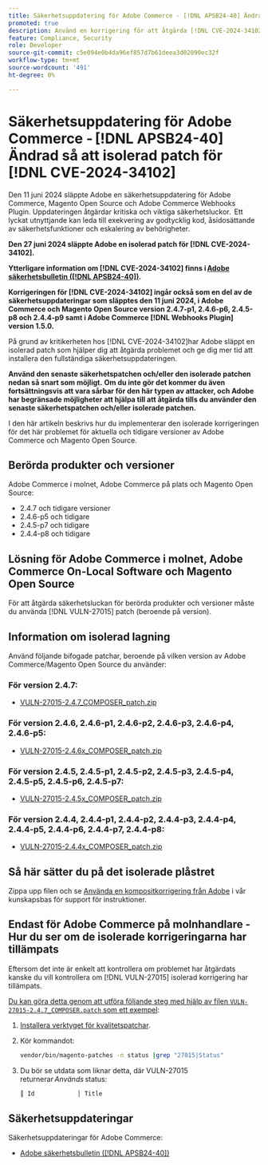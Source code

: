 ```yaml
---
title: Säkerhetsuppdatering för Adobe Commerce - [!DNL APSB24-40] Ändrad så att isolerad patch för [!DNL CVE-2024-34102]
promoted: true
description: Använd en korrigering för att åtgärda [!DNL CVE-2024-34102] för Adobe Commerce 2.4.4-p8, 2.4.5-p7, 2.4.6-p5, 2.4.7 och tidigare versioner.
feature: Compliance, Security
role: Developer
source-git-commit: c5e094e0b4da96ef857d7b61deea3d02090ec32f
workflow-type: tm+mt
source-wordcount: '491'
ht-degree: 0%

---
```


# Säkerhetsuppdatering för Adobe Commerce - [!DNL APSB24-40] Ändrad så att isolerad patch för [!DNL CVE-2024-34102]

Den 11 juni 2024 släppte Adobe en säkerhetsuppdatering för Adobe Commerce, Magento Open Source och Adobe Commerce Webhooks Plugin. Uppdateringen åtgärdar kritiska och viktiga säkerhetsluckor.  Ett lyckat utnyttjande kan leda till exekvering av godtycklig kod, åsidosättande av säkerhetsfunktioner och eskalering av behörigheter.

**Den 27 juni 2024 släppte Adobe en isolerad patch för [!DNL CVE-2024-34102].**

**Ytterligare information om [!DNL CVE-2024-34102] finns i [Adobe säkerhetsbulletin ([!DNL APSB24-40])](https://helpx.adobe.com/security/products/magento/apsb24-40.html).**

**Korrigeringen för [!DNL CVE-2024-34102] ingår också som en del av de säkerhetsuppdateringar som släpptes den 11 juni 2024, i Adobe Commerce och Magento Open Source version 2.4.7-p1, 2.4.6-p6, 2.4.5-p8 och 2.4.4-p9 samt i Adobe Commerce [!DNL Webhooks Plugin] version 1.5.0.**

På grund av kritikerheten hos [!DNL CVE-2024-34102]har Adobe släppt en isolerad patch som hjälper dig att åtgärda problemet och ge dig mer tid att installera den fullständiga säkerhetsuppdateringen.

**Använd den senaste säkerhetspatchen och/eller den isolerade patchen nedan så snart som möjligt.**
**Om du inte gör det kommer du även fortsättningsvis att vara sårbar för den här typen av attacker, och Adobe har begränsade möjligheter att hjälpa till att åtgärda tills du använder den senaste säkerhetspatchen och/eller isolerade patchen.**<br>

I den här artikeln beskrivs hur du implementerar den isolerade korrigeringen för det här problemet för aktuella och tidigare versioner av Adobe Commerce och Magento Open Source.

## Berörda produkter och versioner

Adobe Commerce i molnet, Adobe Commerce på plats och Magento Open Source:

* 2.4.7 och tidigare versioner
* 2.4.6-p5 och tidigare
* 2.4.5-p7 och tidigare
* 2.4.4-p8 och tidigare

## Lösning för Adobe Commerce i molnet, Adobe Commerce On-Local Software och Magento Open Source

För att åtgärda säkerhetsluckan för berörda produkter och versioner måste du använda [!DNL VULN-27015] patch (beroende på version).

## Information om isolerad lagning

Använd följande bifogade patchar, beroende på vilken version av Adobe Commerce/Magento Open Source du använder:

### För version 2.4.7:

* [VULN-27015-2.4.7_COMPOSER_patch.zip](assets/VULN-27015-2.4.7_COMPOSER_patch.zip)

### För version 2.4.6, 2.4.6-p1, 2.4.6-p2, 2.4.6-p3, 2.4.6-p4, 2.4.6-p5:

* [VULN-27015-2.4.6x_COMPOSER_patch.zip](assets/VULN-27015-2.4.6x_COMPOSER_patch.zip)

### För version 2.4.5, 2.4.5-p1, 2.4.5-p2, 2.4.5-p3, 2.4.5-p4, 2.4.5-p5, 2.4.5-p6, 2.4.5-p7:

* [VULN-27015-2.4.5x_COMPOSER_patch.zip](assets/VULN-27015-2.4.5x_COMPOSER_patch.zip)

### För version 2.4.4, 2.4.4-p1, 2.4.4-p2, 2.4.4-p3, 2.4.4-p4, 2.4.4-p5, 2.4.4-p6, 2.4.4-p7, 2.4.4-p8:

* [VULN-27015-2.4.4x_COMPOSER_patch.zip](assets/VULN-27015-2.4.4x_COMPOSER_patch.zip)


## Så här sätter du på det isolerade plåstret

Zippa upp filen och se [Använda en kompositkorrigering från Adobe](https://experienceleague.adobe.com/docs/commerce-knowledge-base/kb/how-to/how-to-apply-a-composer-patch-provided-by-magento.html) i vår kunskapsbas för support för instruktioner.

## Endast för Adobe Commerce på molnhandlare - Hur du ser om de isolerade korrigeringarna har tillämpats

Eftersom det inte är enkelt att kontrollera om problemet har åtgärdats kanske du vill kontrollera om [!DNL VULN-27015] isolerad korrigering har tillämpats.

<u>Du kan göra detta genom att utföra följande steg med hjälp av filen `VULN-27015-2.4.7_COMPOSER.patch` som ett exempel</u>:

1. [Installera verktyget för kvalitetspatchar](https://experienceleague.adobe.com/docs/commerce-operations/tools/quality-patches-tool/usage.html).
1. Kör kommandot:

   ```bash
   vendor/bin/magento-patches -n status |grep "27015|Status"
   ```

1. Du bör se utdata som liknar detta, där VULN-27015 returnerar *Används* status:

   ```bash
   ║ Id            │ Title                                                        │ Category        │ Origin                 │ Status      │ Details                                          ║ ║ N/A           │ ../m2-hotfixes/VULN-27015-2.4.7_COMPOSER_patch.patch      │ Other           │ Local                  │ Applied     │ Patch type: Custom                                
   ```

## Säkerhetsuppdateringar

Säkerhetsuppdateringar för Adobe Commerce:

* [Adobe säkerhetsbulletin ([!DNL APSB24-40])](https://helpx.adobe.com/security/products/magento/apsb24-40.html)
